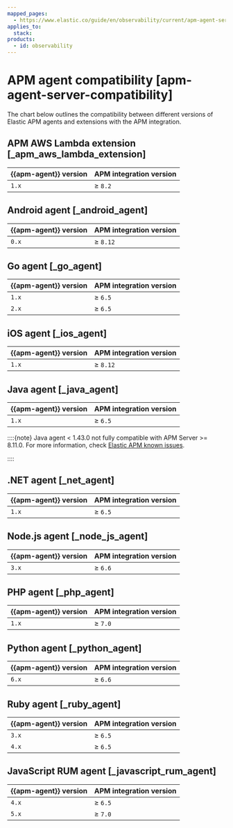 ```yaml
---
mapped_pages:
  - https://www.elastic.co/guide/en/observability/current/apm-agent-server-compatibility.html
applies_to:
  stack:
products:
  - id: observability
---
```


# APM agent compatibility [apm-agent-server-compatibility]

The chart below outlines the compatibility between different versions of Elastic APM agents and extensions with the APM integration.

## APM AWS Lambda extension [_apm_aws_lambda_extension]

| {{apm-agent}} version | APM integration version |
| --- | --- |
| `1.x` | ≥ `8.2` |

## Android agent [_android_agent]

| {{apm-agent}} version | APM integration version |
| --- | --- |
| `0.x` | ≥ `8.12` |

## Go agent [_go_agent]

| {{apm-agent}} version | APM integration version |
| --- | --- |
| `1.x` | ≥ `6.5` |
| `2.x` | ≥ `6.5` |

## iOS agent [_ios_agent]

| {{apm-agent}} version | APM integration version |
| --- | --- |
| `1.x` | ≥ `8.12` |

## Java agent [_java_agent]

| {{apm-agent}} version | APM integration version |
| --- | --- |
| `1.x` | ≥ `6.5` |

::::{note}
Java agent < 1.43.0 not fully compatible with APM Server >= 8.11.0. For more information, check [Elastic APM known issues](apm-server://release-notes/known-issues.md).

::::

## .NET agent [_net_agent]

| {{apm-agent}} version | APM integration version |
| --- | --- |
| `1.x` | ≥ `6.5` |

## Node.js agent [_node_js_agent]

| {{apm-agent}} version | APM integration version |
| --- | --- |
| `3.x` | ≥ `6.6` |

## PHP agent [_php_agent]

| {{apm-agent}} version | APM integration version |
| --- | --- |
| `1.x` | ≥ `7.0` |

## Python agent [_python_agent]

| {{apm-agent}} version | APM integration version |
| --- | --- |
| `6.x` | ≥ `6.6` |

## Ruby agent [_ruby_agent]

| {{apm-agent}} version | APM integration version |
| --- | --- |
| `3.x` | ≥ `6.5` |
| `4.x` | ≥ `6.5` |

## JavaScript RUM agent [_javascript_rum_agent]

| {{apm-agent}} version | APM integration version |
| --- | --- |
| `4.x` | ≥ `6.5` |
| `5.x` | ≥ `7.0` |

